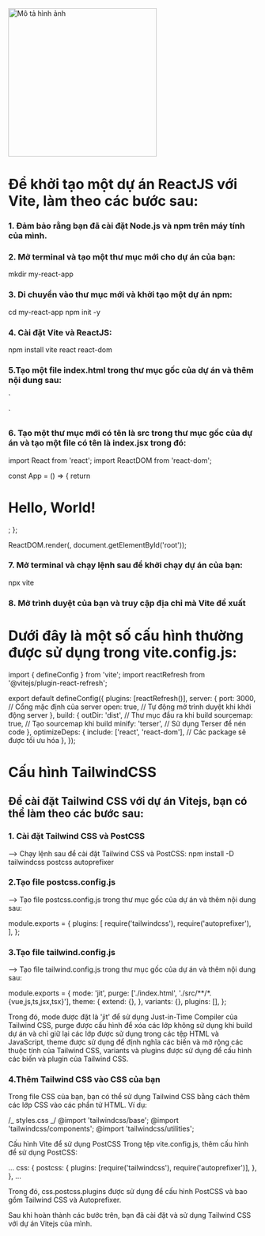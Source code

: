 <img src="https://user-images.githubusercontent.com/86196042/229306137-39955f86-026b-4ad7-829e-be0d6917ee2e.png" alt="Mô tả hình ảnh" height="300">

# Để khởi tạo một dự án ReactJS với Vite, làm theo các bước sau:

### 1. Đảm bảo rằng bạn đã cài đặt Node.js và npm trên máy tính của mình.

### 2. Mở terminal và tạo một thư mục mới cho dự án của bạn:

mkdir my-react-app

### 3. Di chuyển vào thư mục mới và khởi tạo một dự án npm:

cd my-react-app
npm init -y

### 4. Cài đặt Vite và ReactJS:

npm install vite react react-dom

### 5.Tạo một file index.html trong thư mục gốc của dự án và thêm nội dung sau:

`<!DOCTYPE html>
<html lang="en">
  <head>
    <meta charset="UTF-8" />
    <title>My React App</title>
  </head>
  <body>
    <div id="root"></div>
    <script type="module" src="/src/index.jsx"></script>
  </body>
</html>`

### 6. Tạo một thư mục mới có tên là src trong thư mục gốc của dự án và tạo một file có tên là index.jsx trong đó:

import React from 'react';
import ReactDOM from 'react-dom';

const App = () => {
return <h1>Hello, World!</h1>;
};

ReactDOM.render(<App />, document.getElementById('root'));

### 7. Mở terminal và chạy lệnh sau để khởi chạy dự án của bạn:

npx vite

### 8. Mở trình duyệt của bạn và truy cập địa chỉ mà Vite đề xuất

# Dưới đây là một số cấu hình thường được sử dụng trong vite.config.js:

import { defineConfig } from 'vite';
import reactRefresh from '@vitejs/plugin-react-refresh';

export default defineConfig({
plugins: [reactRefresh()],
server: {
port: 3000, // Cổng mặc định của server
open: true, // Tự động mở trình duyệt khi khởi động server
},
build: {
outDir: 'dist', // Thư mục đầu ra khi build
sourcemap: true, // Tạo sourcemap khi build
minify: 'terser', // Sử dụng Terser để nén code
},
optimizeDeps: {
include: ['react', 'react-dom'], // Các package sẽ được tối ưu hóa
},
});

# Cấu hình TailwindCSS

## Để cài đặt Tailwind CSS với dự án Vitejs, bạn có thể làm theo các bước sau:

### 1. Cài đặt Tailwind CSS và PostCSS

--> Chạy lệnh sau để cài đặt Tailwind CSS và PostCSS:
npm install -D tailwindcss postcss autoprefixer

### 2.Tạo file postcss.config.js

--> Tạo file postcss.config.js trong thư mục gốc của dự án và thêm nội dung sau:

module.exports = {
plugins: [
require('tailwindcss'),
require('autoprefixer'),
],
};

### 3.Tạo file tailwind.config.js

--> Tạo file tailwind.config.js trong thư mục gốc của dự án và thêm nội dung sau:

module.exports = {
mode: 'jit',
purge: ['./index.html', './src/**/*.{vue,js,ts,jsx,tsx}'],
theme: {
extend: {},
},
variants: {},
plugins: [],
};

Trong đó, mode được đặt là 'jit' để sử dụng Just-in-Time Compiler của Tailwind CSS, purge được cấu hình để xóa các lớp không sử dụng khi build dự án và chỉ giữ lại các lớp được sử dụng trong các tệp HTML và JavaScript, theme được sử dụng để định nghĩa các biến và mở rộng các thuộc tính của Tailwind CSS, variants và plugins được sử dụng để cấu hình các biến và plugin của Tailwind CSS.

### 4.Thêm Tailwind CSS vào CSS của bạn

Trong file CSS của bạn, bạn có thể sử dụng Tailwind CSS bằng cách thêm các lớp CSS vào các phần tử HTML. Ví dụ:

/_ styles.css _/
@import 'tailwindcss/base';
@import 'tailwindcss/components';
@import 'tailwindcss/utilities';

Cấu hình Vite để sử dụng PostCSS
Trong tệp vite.config.js, thêm cấu hình để sử dụng PostCSS:

...
css: {
postcss: {
plugins: [require('tailwindcss'), require('autoprefixer')],
},
},
...

Trong đó, css.postcss.plugins được sử dụng để cấu hình PostCSS và bao gồm Tailwind CSS và Autoprefixer.

Sau khi hoàn thành các bước trên, bạn đã cài đặt và sử dụng Tailwind CSS với dự án Vitejs của mình.
